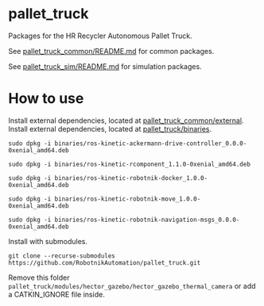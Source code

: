 # pallet_truck

Packages for the HR Recycler Autonomous Pallet Truck.

See [pallet_truck_common/README.md](pallet_truck_common/README.md) for common packages.

See [pallet_truck_sim/README.md](pallet_truck_sim/README.md) for simulation packages.

# How to use

Install external dependencies, located at [pallet_truck_common/external](pallet_truck_common/external).
Install external dependencies, located at [pallet_truck/binaries](pallet_truck/binaries).

` sudo dpkg -i binaries/ros-kinetic-ackermann-drive-controller_0.0.0-0xenial_amd64.deb `

` sudo dpkg -i binaries/ros-kinetic-rcomponent_1.1.0-0xenial_amd64.deb `

` sudo dpkg -i binaries/ros-kinetic-robotnik-docker_1.0.0-0xenial_amd64.deb `

` sudo dpkg -i binaries/ros-kinetic-robotnik-move_1.0.0-0xenial_amd64.deb `

` sudo dpkg -i binaries/ros-kinetic-robotnik-navigation-msgs_0.0.0-0xenial_amd64.deb `

Install with submodules.

` git clone --recurse-submodules https://github.com/RobotnikAutomation/pallet_truck.git `

Remove this folder
` pallet_truck/modules/hector_gazebo/hector_gazebo_thermal_camera `
or add a CATKIN_IGNORE file inside. 
